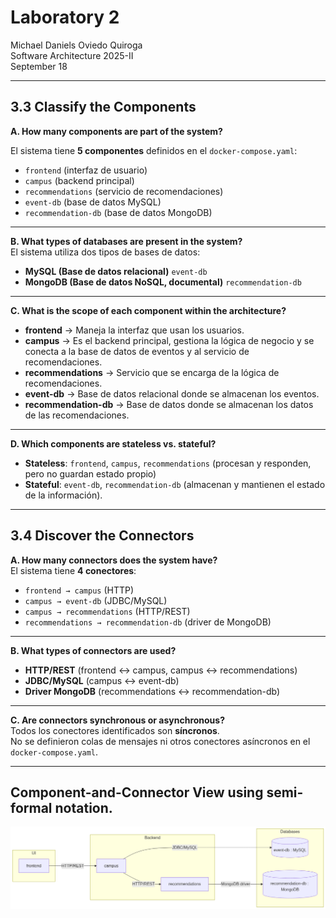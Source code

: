 # Laboratory 2 

 Michael Daniels Oviedo Quiroga  
 Software Architecture 2025-II  
 September 18  

---

## 3.3 Classify the Components

**A. How many components are part of the system?**  

El sistema tiene **5 componentes** definidos en el `docker-compose.yaml`:  
- `frontend` (interfaz de usuario)  
- `campus` (backend principal)  
- `recommendations` (servicio de recomendaciones)  
- `event-db` (base de datos MySQL)  
- `recommendation-db` (base de datos MongoDB)  


---


**B. What types of databases are present in the system?**  
El sistema utiliza dos tipos de bases de datos:  
- **MySQL (Base de datos relacional)** `event-db`  
- **MongoDB (Base de datos NoSQL, documental)**  `recommendation-db`  

---

**C. What is the scope of each component within the architecture?**  
- **frontend** → Maneja la interfaz que usan los usuarios.  
- **campus** → Es el backend principal, gestiona la lógica de negocio y se conecta a la base de datos de eventos y al servicio de recomendaciones.  
- **recommendations** → Servicio que se encarga de la lógica de recomendaciones.  
- **event-db** → Base de datos relacional donde se almacenan los eventos.  
- **recommendation-db** → Base de datos donde se almacenan los datos de las recomendaciones.  

---

**D. Which components are stateless vs. stateful?**  
- **Stateless**: `frontend`, `campus`, `recommendations`  (procesan y responden, pero no guardan estado propio)
- **Stateful**: `event-db`, `recommendation-db`  (almacenan y mantienen el estado de la información).

---

## 3.4 Discover the Connectors

**A. How many connectors does the system have?**  
El sistema tiene **4 conectores**:  
- `frontend → campus` (HTTP)  
- `campus → event-db` (JDBC/MySQL)  
- `campus → recommendations` (HTTP/REST)  
- `recommendations → recommendation-db` (driver de MongoDB)  

---

**B. What types of connectors are used?**  
- **HTTP/REST** (frontend ↔ campus, campus ↔ recommendations)  
- **JDBC/MySQL** (campus ↔ event-db)  
- **Driver MongoDB** (recommendations ↔ recommendation-db)  

---

**C. Are connectors synchronous or asynchronous?**  
Todos los conectores identificados son **síncronos**.  
No se definieron colas de mensajes ni otros conectores asíncronos en el `docker-compose.yaml`.  

---

## Component-and-Connector View using semi-formal notation.
![Component-and-Connector View](./components.png)
